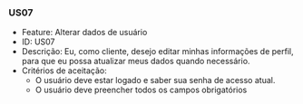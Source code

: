 ### US07

- Feature: Alterar dados de usuário
- ID: US07
- Descrição: Eu, como cliente, desejo editar minhas informações de perfil, para que eu possa atualizar meus dados quando necessário.
- Critérios de aceitação:
  *  O usuário deve estar logado e saber sua senha de acesso atual.
  *  O usuário deve preencher todos os campos obrigatórios
  